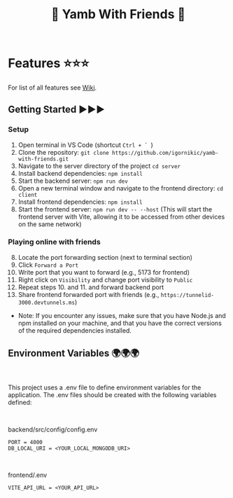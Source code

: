 <h1 align="center">🎲 Yamb With Friends 🎲</h1>
<br>

# Features ⭐⭐⭐

For list of all features see [Wiki](https://github.com/igornikic/yamb-with-friends/wiki).
<br>

## Getting Started ▶️▶️▶️

### Setup

1. Open terminal in VS Code (shortcut `` Ctrl + `  ``)
1. Clone the repository: `git clone https://github.com/igornikic/yamb-with-friends.git`
1. Navigate to the server directory of the project `cd server`
1. Install backend dependencies: `npm install`
1. Start the backend server: `npm run dev`
1. Open a new terminal window and navigate to the frontend directory: `cd client`
1. Install frontend dependencies: `npm install`
1. Start the frontend server: `npm run dev -- --host` (This will start the frontend server with Vite, allowing it to be accessed from other devices on the same network)

### Playing online with friends

8. Locate the port forwarding section (next to terminal section)
9. Click `Forward a Port`
10. Write port that you want to forward (e.g., 5173 for frontend)
11. Right click on `Visibility` and change port visibility to `Public`
12. Repeat steps 10. and 11. and forward backend port
13. Share frontend forwarded port with friends (e.g., `https://tunnelid-3000.devtunnels.ms`)

- Note: If you encounter any issues, make sure that you have Node.js and npm installed on your machine, and that you have the correct versions of the required dependencies installed.
  <br>

## Environment Variables 🌍🌍🌍

<br>

This project uses a .env file to define environment variables for the application. The .env files should be created with the following variables defined:

<br>

backend/src/config/config.env

```
PORT = 4000
DB_LOCAL_URI = <YOUR_LOCAL_MONGODB_URI>
```

<br>

frontend/.env

```
VITE_API_URL = <YOUR_API_URL>
```
